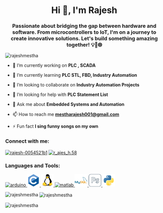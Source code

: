 <h1 align="center">Hi 👋, I'm Rajesh</h1>
<h3 align="center">Passionate about bridging the gap between hardware and software. From microcontrollers to IoT, I'm on a journey to create innovative solutions. Let's build something amazing together! 💡🔧🌐</h3>

<p align="left"> <img src="https://komarev.com/ghpvc/?username=rajeshmestha&label=Profile%20views&color=0e75b6&style=flat" alt="rajeshmestha" /> </p>

- 🔭 I’m currently working on **PLC , SCADA**

- 🌱 I’m currently learning **PLC STL, FBD, Industry Automation**

- 👯 I’m looking to collaborate on **Industry Automation Projects**

- 🤝 I’m looking for help with **PLC Statement List**

- 💬 Ask me about **Embedded Systems and Automation**

- 📫 How to reach me **mestharajesh001@gmail.com**

- ⚡ Fun fact **I sing funny songs on my own**

<h3 align="left">Connect with me:</h3>
<p align="left">
<a href="https://linkedin.com/in/rajesh-0054521b1" target="blank"><img align="center" src="https://raw.githubusercontent.com/rahuldkjain/github-profile-readme-generator/master/src/images/icons/Social/linked-in-alt.svg" alt="rajesh-0054521b1" height="30" width="40" /></a>
<a href="https://instagram.com/r_ajes_h.58" target="blank"><img align="center" src="https://raw.githubusercontent.com/rahuldkjain/github-profile-readme-generator/master/src/images/icons/Social/instagram.svg" alt="r_ajes_h.58" height="30" width="40" /></a>
</p>

<h3 align="left">Languages and Tools:</h3>
<p align="left"> <a href="https://www.arduino.cc/" target="_blank" rel="noreferrer"> <img src="https://cdn.worldvectorlogo.com/logos/arduino-1.svg" alt="arduino" width="40" height="40"/> </a> <a href="https://www.cprogramming.com/" target="_blank" rel="noreferrer"> <img src="https://raw.githubusercontent.com/devicons/devicon/master/icons/c/c-original.svg" alt="c" width="40" height="40"/> </a> <a href="https://www.linux.org/" target="_blank" rel="noreferrer"> <img src="https://raw.githubusercontent.com/devicons/devicon/master/icons/linux/linux-original.svg" alt="linux" width="40" height="40"/> </a> <a href="https://www.mathworks.com/" target="_blank" rel="noreferrer"> <img src="https://upload.wikimedia.org/wikipedia/commons/2/21/Matlab_Logo.png" alt="matlab" width="40" height="40"/> </a> <a href="https://www.mysql.com/" target="_blank" rel="noreferrer"> <img src="https://raw.githubusercontent.com/devicons/devicon/master/icons/mysql/mysql-original-wordmark.svg" alt="mysql" width="40" height="40"/> </a> <a href="https://www.photoshop.com/en" target="_blank" rel="noreferrer"> <img src="https://raw.githubusercontent.com/devicons/devicon/master/icons/photoshop/photoshop-line.svg" alt="photoshop" width="40" height="40"/> </a> <a href="https://www.python.org" target="_blank" rel="noreferrer"> <img src="https://raw.githubusercontent.com/devicons/devicon/master/icons/python/python-original.svg" alt="python" width="40" height="40"/> </a> </p>

<p><img align="left" src="https://github-readme-stats.vercel.app/api/top-langs?username=rajeshmestha&show_icons=true&locale=en&layout=compact" alt="rajeshmestha" /></p>

<p>&nbsp;<img align="center" src="https://github-readme-stats.vercel.app/api?username=rajeshmestha&show_icons=true&locale=en" alt="rajeshmestha" /></p>

<p><img align="center" src="https://github-readme-streak-stats.herokuapp.com/?user=rajeshmestha&" alt="rajeshmestha" /></p>
